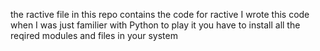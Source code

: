 the ractive file in this repo contains the code for ractive 
I wrote this code when I was just familier with Python
to play it you have to install all the reqired modules and files in your system 
